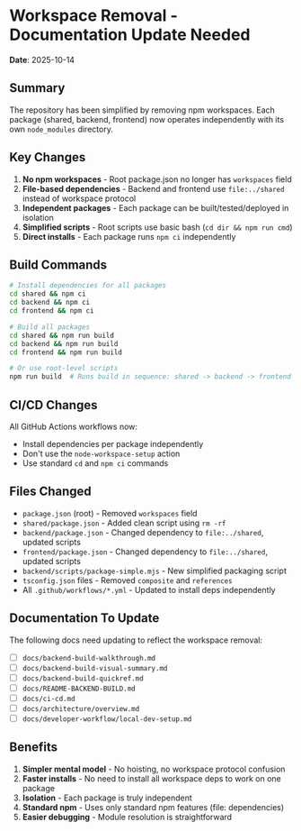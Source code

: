 # Workspace Removal - Documentation Update Needed

**Date**: 2025-10-14

## Summary

The repository has been simplified by removing npm workspaces. Each package (shared, backend, frontend) now operates independently with its own `node_modules` directory.

## Key Changes

1. **No npm workspaces** - Root package.json no longer has `workspaces` field
2. **File-based dependencies** - Backend and frontend use `file:../shared` instead of workspace protocol
3. **Independent packages** - Each package can be built/tested/deployed in isolation
4. **Simplified scripts** - Root scripts use basic bash (`cd dir && npm run cmd`)
5. **Direct installs** - Each package runs `npm ci` independently

## Build Commands

```bash
# Install dependencies for all packages
cd shared && npm ci
cd backend && npm ci
cd frontend && npm ci

# Build all packages
cd shared && npm run build
cd backend && npm run build
cd frontend && npm run build

# Or use root-level scripts
npm run build  # Runs build in sequence: shared -> backend -> frontend
```

## CI/CD Changes

All GitHub Actions workflows now:

- Install dependencies per package independently
- Don't use the `node-workspace-setup` action
- Use standard `cd` and `npm ci` commands

## Files Changed

- `package.json` (root) - Removed `workspaces` field
- `shared/package.json` - Added clean script using `rm -rf`
- `backend/package.json` - Changed dependency to `file:../shared`, updated scripts
- `frontend/package.json` - Changed dependency to `file:../shared`, updated scripts
- `backend/scripts/package-simple.mjs` - New simplified packaging script
- `tsconfig.json` files - Removed `composite` and `references`
- All `.github/workflows/*.yml` - Updated to install deps independently

## Documentation To Update

The following docs need updating to reflect the workspace removal:

- [ ] `docs/backend-build-walkthrough.md`
- [ ] `docs/backend-build-visual-summary.md`
- [ ] `docs/backend-build-quickref.md`
- [ ] `docs/README-BACKEND-BUILD.md`
- [ ] `docs/ci-cd.md`
- [ ] `docs/architecture/overview.md`
- [ ] `docs/developer-workflow/local-dev-setup.md`

## Benefits

1. **Simpler mental model** - No hoisting, no workspace protocol confusion
2. **Faster installs** - No need to install all workspace deps to work on one package
3. **Isolation** - Each package is truly independent
4. **Standard npm** - Uses only standard npm features (file: dependencies)
5. **Easier debugging** - Module resolution is straightforward
